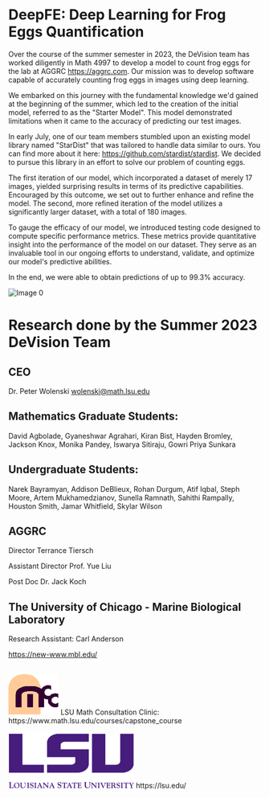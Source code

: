 # DeepFE: Deep Learning for Frog Eggs Quantification

Over the course of the summer semester in 2023, the DeVision team has worked diligently in Math 4997 to develop a model to count frog eggs for the lab at AGGRC https://aggrc.com. Our mission was to develop software capable of accurately counting frog eggs in images using deep learning.

We embarked on this journey with the fundamental knowledge we'd gained at the beginning of the summer, which led to the creation of the initial model, referred to as the "Starter Model". This model demonstrated limitations when it came to the accuracy of predicting our test images.

In early July, one of our team members stumbled upon an existing model library named "StarDist" that was tailored to handle data similar to ours. You can find more about it here: https://github.com/stardist/stardist. We decided to pursue this library in an effort to solve our problem of counting eggs.

The first iteration of our model, which incorporated a dataset of merely 17 images, yielded surprising results in terms of its predictive capabilities. Encouraged by this outcome, we set out to further enhance and refine the model. The second, more refined iteration of the model utilizes a significantly larger dataset, with a total of 180 images.

To gauge the efficacy of our model, we introduced testing code designed to compute specific performance metrics. These metrics provide quantitative insight into the performance of the model on our dataset. They serve as an invaluable tool in our ongoing efforts to understand, validate, and optimize our model's predictive abilities.

In the end, we were able to obtain predictions of up to 99.3% accuracy.

![Image 0](images/prediction_0.png)

# Research done by the Summer 2023 DeVision Team
## CEO
Dr. Peter Wolenski wolenski@math.lsu.edu

## Mathematics Graduate Students:

David Agbolade, Gyaneshwar Agrahari, Kiran Bist, Hayden Bromley, Jackson Knox, Monika Pandey, Iswarya Sitiraju, Gowri Priya Sunkara

## Undergraduate Students:

Narek Bayramyan, Addison DeBlieux, Rohan Durgum, Atif Iqbal, Steph Moore, Artem Mukhamedzianov, Sunella Ramnath, Sahithi Rampally, Houston Smith, Jamar Whitfield, Skylar Wilson

## AGGRC

Director Terrance Tiersch

Assistant Director Prof. Yue Liu

Post Doc Dr. Jack Koch

## The University of Chicago - Marine Biological Laboratory

Research Assistant: Carl Anderson

https://new-www.mbl.edu/
<br>
<br>

<img src="images/mcclogo.gif" alt="Image 2" width="100">
LSU Math Consultation Clinic:<br>
https://www.math.lsu.edu/courses/capstone_course
<br>
<br>

<img src="images/lsulogo.png" alt="Image 1" width="250">
https://lsu.edu/
